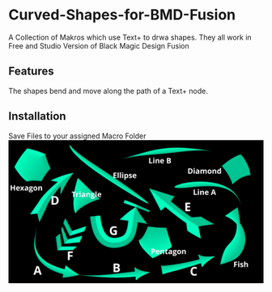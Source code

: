 # Curved-Shapes-for-BMD-Fusion
A Collection of Makros which use Text+ to drwa shapes. They all  work in Free and Studio Version of Black Magic Design Fusion
## Features
The shapes bend and move along the path of a Text+ node. 
## Installation
Save Files to your assigned Macro Folder
![Available Shapes](https://github.com/Tida-Support/Curved-Shapes-for-BMD-Fusion/blob/main/CurvedShapes.png)
